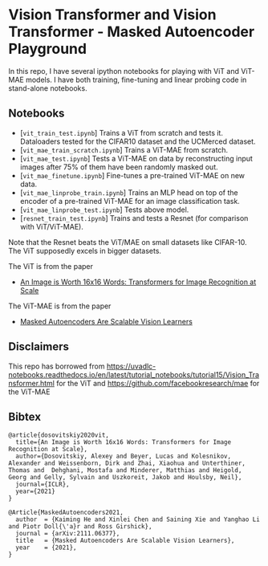 # Vision Transformer and Vision Transformer - Masked Autoencoder Playground

In this repo, I have several ipython notebooks for playing with ViT and ViT-MAE models.
I have both training, fine-tuning and linear probing code in stand-alone notebooks.

## Notebooks
- [`vit_train_test.ipynb`] Trains a ViT from scratch and tests it. Dataloaders tested for the CIFAR10 dataset and the UCMerced dataset.
- [`vit_mae_train_scratch.ipynb`] Trains a ViT-MAE from scratch.
- [`vit_mae_test.ipynb`] Tests a ViT-MAE on data by reconstructing input images after 75% of them have been randomly masked out.
- [`vit_mae_finetune.ipynb`] Fine-tunes a pre-trained ViT-MAE on new data.
- [`vit_mae_linprobe_train.ipynb`] Trains an MLP head on top of the encoder of a pre-trained ViT-MAE for an image classification task.
- [`vit_mae_linprobe_test.ipynb`] Tests above model.
- [`resnet_train_test.ipynb`] Trains and tests a Resnet (for comparison with ViT/ViT-MAE).

Note that the Resnet beats the ViT/MAE on small datasets like CIFAR-10. 
The ViT supposedly excels in bigger datasets.  

The ViT is from the paper
- [An Image is Worth 16x16 Words: Transformers for Image Recognition at Scale](https://arxiv.org/abs/2010.11929)

The ViT-MAE is from the paper
- [Masked Autoencoders Are Scalable Vision Learners](https://arxiv.org/abs/2111.06377)

## Disclaimers

This repo has borrowed from 
https://uvadlc-notebooks.readthedocs.io/en/latest/tutorial_notebooks/tutorial15/Vision_Transformer.html for the ViT
and https://github.com/facebookresearch/mae for the ViT-MAE



## Bibtex

```
@article{dosovitskiy2020vit,
  title={An Image is Worth 16x16 Words: Transformers for Image Recognition at Scale},
  author={Dosovitskiy, Alexey and Beyer, Lucas and Kolesnikov, Alexander and Weissenborn, Dirk and Zhai, Xiaohua and Unterthiner, Thomas and  Dehghani, Mostafa and Minderer, Matthias and Heigold, Georg and Gelly, Sylvain and Uszkoreit, Jakob and Houlsby, Neil},
  journal={ICLR},
  year={2021}
}

@Article{MaskedAutoencoders2021,
  author  = {Kaiming He and Xinlei Chen and Saining Xie and Yanghao Li and Piotr Doll{\'a}r and Ross Girshick},
  journal = {arXiv:2111.06377},
  title   = {Masked Autoencoders Are Scalable Vision Learners},
  year    = {2021},
}
```